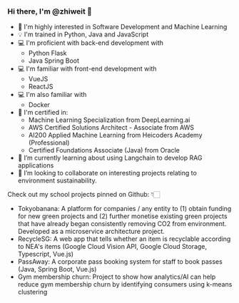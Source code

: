 ### Hi there, I'm @zhiweit 👋
* 👀 I'm highly interested in Software Development and Machine Learning
* 💡 I'm trained in Python, Java and JavaScript
* 💻 I'm proficient with back-end development with
  * Python Flask
  * Java Spring Boot
* 💻 I'm familiar with front-end development with
  * VueJS
  * ReactJS
* 💻 I'm also familiar with
  * Docker
* 🧾 I'm certified in:
  * Machine Learning Specialization from DeepLearning.ai
  * AWS Certified Solutions Architect - Associate from AWS
  * AI200 Applied Machine Learning from Heicoders Academy (Professional)
  * Certified Foundations Associate (Java) from Oracle
* 🌱 I’m currently learning about using Langchain to develop RAG applications
* 💞️ I’m looking to collaborate on interesting projects relating to environment sustainability.

Check out my school projects pinned on Github: 👇🏻
* Tokyobanana: A platform for companies / any entity to (1) obtain funding for new green projects and (2) further monetise existing green projects that have already began consistently removing CO2 from environment. Developed as a microservice architecture project.
* RecycleSG: A web app that tells whether an item is recyclable according to NEA's items (Google Cloud Vision API, Google Cloud Storage, Typescript, Vue.js)
* PassAway: A corporate pass booking system for staff to book passes (Java, Spring Boot, Vue.js)
* Gym membership churn: Project to show how analytics/AI can help reduce gym membership churn by identifying consumers using k-means clustering
